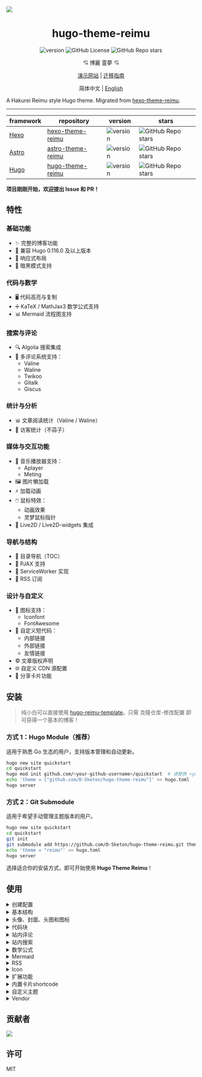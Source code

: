 <img src="https://cdn.jsdelivr.net/gh/D-Sketon/hugo-theme-reimu@main/images/screenshot.png"/>
<div align = center>
  <h1>hugo-theme-reimu</h1>
  <img alt="version" src="https://img.shields.io/badge/dynamic/json?url=https%3A%2F%2Fgithub.com%2FD-Sketon%2Fhugo-theme-reimu%2Fraw%2Fmain%2Fpackage.json&query=%24.version&label=version">
  <img alt="GitHub License" src="https://img.shields.io/github/license/D-Sketon/hugo-theme-reimu">
  <img alt="GitHub Repo stars" src="https://img.shields.io/github/stars/D-Sketon/hugo-theme-reimu">
  <p align="center">
  💘 博麗 霊夢 💘
  </p>

[演示网站](https://d-sketon.github.io/hugo-theme-reimu) | [迁移指南](https://d-sketon.github.io/20241110/hexo-to-hugo-guide/)

简体中文 | [English](https://github.com/D-Sketon/hugo-theme-reimu/blob/main/README.en.md)

</div>

A Hakurei Reimu style Hugo theme. Migrated from [hexo-theme-reimu](https://github.com/D-Sketon/hexo-theme-reimu).

---

|framework|repository|version|stars|
|-|-|-|-|
|[Hexo](https://hexo.io/)|[hexo-theme-reimu](https://github.com/D-Sketon/hexo-theme-reimu)|<img alt="version" src="https://img.shields.io/badge/dynamic/json?url=https%3A%2F%2Fgithub.com%2FD-Sketon%2Fhexo-theme-reimu%2Fraw%2Fmain%2Fpackage.json&query=%24.version&label=version">|<img alt="GitHub Repo stars" src="https://img.shields.io/github/stars/D-Sketon/hexo-theme-reimu">|
|[Astro](https://astro.build)|[astro-theme-reimu](https://github.com/D-Sketon/astro-theme-reimu)|<img alt="version" src="https://img.shields.io/badge/dynamic/json?url=https%3A%2F%2Fgithub.com%2FD-Sketon%2Fastro-theme-reimu%2Fraw%2Fmain%2Fpackage.json&query=%24.version&label=version">|<img alt="GitHub Repo stars" src="https://img.shields.io/github/stars/D-Sketon/astro-theme-reimu">|
|[Hugo](https://gohugo.io)|[hugo-theme-reimu](https://github.com/D-Sketon/hugo-theme-reimu)|<img alt="version" src="https://img.shields.io/badge/dynamic/json?url=https%3A%2F%2Fgithub.com%2FD-Sketon%2Fhugo-theme-reimu%2Fraw%2Fmain%2Fpackage.json&query=%24.version&label=version">|<img alt="GitHub Repo stars" src="https://img.shields.io/github/stars/D-Sketon/hugo-theme-reimu">|

**项目刚刚开始，欢迎提出 Issue 和 PR！**

## 特性

### 基础功能
- ✨ 完整的博客功能
- 🔄 兼容 Hugo 0.116.0 及以上版本
- 📱 响应式布局
- 🌙 暗黑模式支持

### 代码与数学
- 🖥️ 代码高亮与复制
- ➗ KaTeX / MathJax3 数学公式支持
- 📊 Mermaid 流程图支持

### 搜索与评论
- 🔍 Algolia 搜索集成
- 💬 多评论系统支持：
  - Valine
  - Waline
  - Twikoo
  - Gitalk
  - Giscus

### 统计与分析
- 📊 文章阅读统计（Valine / Waline）
- 👥 访客统计（不蒜子）

### 媒体与交互功能
- 🎵 音乐播放器支持：
  - Aplayer
  - Meting
- 🖼️ 图片懒加载
- ⚡ 加载动画
- 🖱️ 鼠标特效：
  - 动画效果
  - 灵梦鼠标指针
- 👾 Live2D / Live2D-widgets 集成

### 导航与结构
- 📑 目录导航（TOC）
- 🔄 PJAX 支持
- 🔧 ServiceWorker 实现
- 📰 RSS 订阅

### 设计与自定义
- 🎨 图标支持：
  - Iconfont
  - FontAwesome
- 🔗 自定义短代码：
  - 内部链接
  - 外部链接
  - 友情链接
- ©️ 文章版权声明
- 🌐 自定义 CDN 源配置
- 🎨 分享卡片功能

## 安装

> 纯小白可以直接使用 [hugo-reimu-template](https://github.com/D-Sketon/hugo-reimu-template)。只需 克隆仓库-修改配置 即可获得一个基本的博客！

### 方式 1：Hugo Module（推荐）

适用于熟悉 Go 生态的用户，支持版本管理和自动更新。

```bash
hugo new site quickstart
cd quickstart
hugo mod init github.com/<your-github-username>/quickstart  # 请替换 <your-github-username>
echo 'theme = ["github.com/D-Sketon/hugo-theme-reimu"]' >> hugo.toml
hugo server
```

### 方式 2：Git Submodule

适用于希望手动管理主题版本的用户。

```bash
hugo new site quickstart
cd quickstart
git init
git submodule add https://github.com/D-Sketon/hugo-theme-reimu.git themes/reimu
echo 'theme = "reimu"' >> hugo.toml
hugo server
```

选择适合你的安装方式，即可开始使用 **Hugo Theme Reimu**！

## 使用

<details>
<summary>创建配置</summary>

### 创建配置

#### 主题配置

在外层 `config` 文件夹下创建 `_default` 文件夹，然后将主题内的 `config/_default/params.yml` 复制到 `_default` 文件夹下，此文件作为主题配置文件，可在此文件中修改主题配置

#### 数据配置

将主题内的 `config/data/` 文件夹内的所有文件复制到外层 `data` 文件夹下，此文件夹内的文件用于配置主题内的数据：

- `covers.yml` 用于配置随机封面图片
- `friends.yml` 用于配置友链
- `vendor.yml` 用于配置第三方库的 CDN 源

#### 静态资源配置

主题的静态资源（favicon，头图等）位于 `static` 文件夹内，你可以在外层 `static` 文件夹下创建相应的文件夹，然后将主题内的文件复制到外层文件夹下，以覆盖主题内的默认文件

> 总之一句话，不建议直接修改主题内的文件，而是在外层创建相应的文件夹，然后将主题内的文件复制到外层文件夹下，以覆盖主题内的默认文件，这样便于主题升级

#### 语言配置

reimu 支持多语言。如果你想要使用中文，请在 `hugo.toml` 中添加如下配置

```toml
languageCode = 'zh-CN'
defaultContentLanguage = 'zh-CN'
[languages]
[languages.zh-CN]
languageName = '简体中文'
weight = 1
hasCJKLanguage = true
```

</details>
<details>

<summary>基本结构</summary>

### 基本结构

为了保证显示正确，请参考 `_example` 在 `content` 中建立 `archives` 和 `post` 文件夹 （里面的 `_index.md` 不可省略，且注意 `post` 的 `draft` 为 `true`）

#### archives

- `_index.md` 用于显示归档页面，不可省略

#### post

文章请在此目录下创建，注意 `draft` 为 `true` 的文章不会显示在首页

- `_index.md` 用于忽略 `post/index.html` 的生成，不可省略

#### about\.md

关于页面

#### friend\.md

友链页面

</details>
<details>
<summary>头像、封面、头图和图标</summary>

### 头像、封面、头图和favicon

#### 头像

头像应保存于 `static/avatar/avatar.webp`，可在 `params.yml` 中修改文件名

```yaml
avatar: "avatar.webp"
```

#### 封面

随机封面图片请参考主题内的 `data/covers.yml` 文件结构，在外层 `data` 文件夹下创建 `covers.yml` 文件，格式如下：

```yaml
- https://example.com/1.jpg
- https://example.com/2.jpg
```

封面显示逻辑如下

- 如果文章的 Front matter 中包含 cover 的 url，则该文章头图和首页缩略图均显示该 url

```yaml
---
title: Hello World
cover: https://example.com
---
```

- 如果文章的 Front matter 中包含 cover 为 `false`，则该文章不显示头图（首页上仍然是随机图片）

```yaml
---
title: Hello World
cover: false
---
```

- 如果文章的 Front matter 中包含 cover 为 `rgb(xxx,xxx,xxx)`，则该文章头图为对应的渐变纯色（首页上仍然是随机图片）

```yaml
---
title: Hello World
cover: rgb(255,117,117)
---
```

- 否则查找 `data` 文件夹中的 `covers.yml`，并从中随机挑选图片
- 若上述文件均不存在，则显示头图

#### 头图

头图保存于 `themes/hugo-theme-reimu/static/images/banner.webp`，可在 `params.yml` 中修改路径和名字

```yaml
banner: "images/banner.webp"
```

#### Favicon

favicon 保存于 `themes/hugo-theme-reimu/static/favicon.ico`，可自行覆盖替换

</details>
<details>
<summary>代码块</summary>

### 代码块

为保证代码块的正确显示，请保证 `hugo.toml` 中有如下配置

```toml
[markup.highlight]
guessSyntax = true
noClasses = false
```

代码块同时提供了代码粘贴功能，点击代码块右上角的复制按钮即可复制代码。在 `params.yml` 中可以对复制功能进行配置。  
`success` 为复制成功时的提示，`fail` 为复制失败时的提示。此外，可以配置版权声明，当复制的字符数大于 `count` 时会在复制的内容后面添加 `content` 版权声明。

```yaml
clipboard:
  success: 复制成功(*^▽^*)
  fail: 复制失败 (ﾟ⊿ﾟ)ﾂ
  copyright:
    enable: false
    count: 50 # 大于多少字符添加版权声明
    content: 本文版权：本博客所有文章除特别声明外，均采用 BY-NC-SA 许可协议。转载请注明出处！
```

v0.2.0 添加了配置用于控制代码块的默认展开状态，`expand` 可以设置为 `true`、`false` 或数字，数字表示当代码块的行数大于该数字时默认收缩。

```yaml
code_block:
  expand: true # true | false | number
```

</details>
<details>
<summary>站内评论</summary>

### 站内评论

> 站内评论可以使用 Front matter 中的 `comments` 独立控制每篇文章是否显示评论。  
> 当 `comments` 为 `false` 时不显示评论，`true` 或不填时根据 `params.yml` 的配置决定是否显示。

若基于 [Valine](https://valine.js.org/)  
请参考其官方文档完成 `LeanCloud` 的配置，并在 `params.yml` 中将 `valine.enable` 改为 `true`，并填入自己的 `appId` 和 `appKey`

```yaml
valine:
  enable: true
  appId: "your appId"
  appKey: "your appKey"
```

若基于 [Waline](https://waline.js.org/)  
请参考其[官方文档](https://waline.js.org/guide/get-started/)完成 `LeanCloud` 的配置，并在 `params.yml` 中将 `waline.enable` 改为 `true`，并填入自己的 `serverURL`

```yaml
waline:
  enable: true
  serverURL: "your server url"
  lang: zh-CN
  locale: {} # https://waline.js.org/guide/features/i18n.html#%E8%87%AA%E5%AE%9A%E4%B9%89%E8%AF%AD%E8%A8%80
  emoji:
    - https://unpkg.com/@waline/emojis@1.2.0/weibo
    - https://unpkg.com/@waline/emojis@1.2.0/alus
    - https://unpkg.com/@waline/emojis@1.2.0/bilibili
    - https://unpkg.com/@waline/emojis@1.2.0/qq
    - https://unpkg.com/@waline/emojis@1.2.0/tieba
    - https://unpkg.com/@waline/emojis@1.2.0/tw-emoji
  meta:
    - nick
    - mail
    - link
  requiredMeta:
    - nick
    - mail
  wordLimit: 0
  pageSize: 10
  pageview: true
```

若基于 [twikoo](https://twikoo.js.org)  
请参考其[官方文档](https://twikoo.js.org/quick-start.html)完成 腾讯云 或 Vercel 部署，并在 `params.yml` 中将 `twikoo.enable` 改为 `true`，并填入自己的 `envId`

```yml
twikoo:
  enable: true
  envId: # 腾讯云环境填 envId；Vercel 环境填地址（https://xxx.vercel.app）
  region:
```

若基于 [giscus](https://giscus.app/zh-CN)  
请参考文档完成仓库的配置，并在 `params.yml` 中将 `giscus.enable` 改为 `true`，并填入对应的数据

```yml
giscus:
  enable: true
  repo: "your repo"
  repoId: "your repoId"
  category: "your category"
  categoryId: "your categoryId"
  mapping: mapping
  strict: 0
  reactionsEnabled: 1
  emitMetadata: 0
  inputPosition: bottom
  # commentTheme: preferred_color_scheme invalid
  lang: zh-CN
```

若基于 [gitalk](https://gitalk.github.io/)  
请参考其[官方文档](https://github.com/gitalk/gitalk?tab=readme-ov-file#usage)完成仓库的配置，并在 `params.yml` 中将 `gitalk.enable` 改为 `true`，并填入对应的数据

```yml
gitalk:
  enable: true
  clientID: "your application client ID"
  clientSecret: "your application client secret"
  repo: "your repo"
  owner: "repo owner"
  admin: "repo owner and collaborators"
  md5: false # 是否使用 md5 加密路径
```

</details>

<details>
<summary>站内搜索</summary>

### 站内搜索

基于 [Algolia](https://www.algolia.com/)，请在外层 `hugo.toml` 中添加如下配置

```toml
[outputs]
home = ["Algolia", "HTML", "RSS"]

[outputFormats.Algolia]
baseName = "algolia"
isPlainText = true
mediaType = "application/json"
notAlternative = true
```

这样会在 `public` 文件夹下生成 `algolia.json` 文件，用于 Algolia 搜索。接着你可以使用诸如 `atomic-algolia` 等插件将其上传到 Algolia

同时，在 `params.yml` 中将 `algolia_search.enable` 改为 `true`，并填写相关信息（**注意！这里填写的是Search-Only Key，不允许填写Admin Key！！否则可能被攻击**）

```yaml
algolia_search:
  enable: true
```

</details>
<details>
<summary>数学公式</summary>

### 数学公式

请先在外层 `hugo.toml` 中添加如下配置

```toml
[markup.goldmark.extensions.passthrough]
enable = true
delimiters.block = [["\\[", "\\]"], ["$$", "$$"]]
delimiters.inline = [["\\(", "\\)"], ["$", "$"]]
```

并在需要使用数学公式的文章的 Front matter 中添加 `math` 为 `true`

```yaml
---
math: true
---
```

> 注意不要同时开启 KaTeX 和 MathJax3

#### KaTeX

若基于 [Katex](https://github.com/KaTeX/KaTeX)，请在 `params.yml` 中将 `math.katex.enable` 改为 `true`

```yaml
math:
  katex:
    enable: true
```

#### MathJax3

若基于 [MathJax3](https://www.mathjax.org/)，请在 `params.yml` 中将 `math.mathjax.enable` 改为 `true`，并可在 `options` 中添加配置（由于 Hugo 会自动将对象的key转变为全小写，所以配置需要放在一个数组中避免默认行为）

```yaml
math:
  mathjax:
    enable: true
    options: [{}]
```

</details>
<details>
<summary>Mermaid</summary>

### Mermaid

流程图基于 [Mermaid](https://mermaid.js.org/#/)，请在需要使用流程图的文章的 Front matter 中添加 `mermaid` 为 `true`

```yaml
---
mermaid: true
---
```

</details>
<details>
<summary>RSS</summary>

### RSS

RSS 自带，无需额外配置

</details>

<details>
<summary>Icon</summary>

### Icon

Icon 默认使用本项目提供的 iconfont

```yml
icon_font: 4552607_0khxww3tj3q9
```

如果想要继续使用 fontawesome 图标，请将 `icon_font` 设置为 `false`，此时会使用 `vendor.yml` 中对应的 fontawesome

```yml
fontawesome:
  high_priority:
    - webcache|@fortawesome/fontawesome-free@6.5.1/css/regular.min.css
    - webcache|@fortawesome/fontawesome-free@6.5.1/css/solid.min.css
  low_priority:
    - webcache|@fortawesome/fontawesome-free@6.5.1/css/brands.min.css
    - webcache|@fortawesome/fontawesome-free@6.5.1/css/v5-font-face.min.css
    - webcache|@fortawesome/fontawesome-free@6.5.1/css/v4-font-face.min.css
```

</details>

<details>
<summary>扩展功能</summary>

### 扩展功能

#### 暗黑模式

默认为 `auto`，根据用户系统设置自动切换。可以设置为 `true` 或 `false` 改变默认状态

```yaml
dark_mode:
  # true 代表暗黑模式默认开启
  # false 代表暗黑模式默认关闭
  # auto 代表根据用户系统设置自动切换
  enable: auto # true | false | auto
```

#### Pace 进度条

默认开启

```yaml
pace:
  enable: true
```

#### Firework 鼠标特效

默认开启

```yaml
firework:
  enable: true
```

具体配置请查看 [mouse-firework](https://github.com/D-Sketon/mouse-firework)

#### PJAX

默认关闭

```yaml
pjax:
  enable: false
```

> PJAX 用于那些需要添加音乐播放器等需要 SPA 的用户。但其仍然属于实验性质，引入后可能会出现诸如**脚本无法执行**、**脚本重复执行**、**页面渲染混乱**等 BUG。请慎重考虑！

#### ServiceWorker

默认关闭

```yaml
service_worker:
  enable: false
```

#### Live2D

默认关闭

```yaml
live2d:
  enable: false
  position: left # left | right
```

#### Live2D Widgets

默认关闭

```yaml
live2d_widgets:
  enable: false
  position: left # left | right
```

#### Reimu 鼠标指针

默认开启

```yml
reimu_cursor: true
```

#### 响应式头图

默认关闭，打开后并提供对应尺寸的图片和媒体查询可以在一定程度上提高移动端的 LCP

```yml
banner_srcset:
enable: false
srcset:
  - src: "images/banner-600w.webp"
    media: "(max-width: 479px)"
  - src: "images/banner-800w.webp"
    media: "(max-width: 799px)"
  - src: "images/banner.webp"
    media: "(min-width: 800px)"
```

#### Quicklink

默认开启，打开后可以在用户停留在页面时预加载链接，提高用户体验

```yml
quicklink:
  enable: true
  timeout: 3000 # 预加载超时时间
  priority: true # 是否优先加载
  ignores: [] # 忽略的链接，仅支持字符串
```

#### 文章版权声明

默认关闭

```yml
article_copyright:
enable: false # 是否展示版权卡片？
content:
  author: # true | false 版权卡片展示作者？
  link: # true | false 版权卡片展示链接？
  title: # true | false 版权卡片展示标题？
  date: # true | false 版权卡片展示创建日期？
  updated: # true | false 版权卡片展示更新日期？
  license: # true | false 版权卡片展示协议？
```

此外，也可以通过文章的 front-matter 控制，其优先级高于全局配置

```yaml
---
copyright: true # 是否展示版权卡片？
---
```

#### 文章过期提醒

默认关闭

```yml
outdate:
  enable: false
  daysAgo: 180 # 多少天前的文章算过期
  message: 本文最后更新于 {time}，请注意文中内容可能已经发生变化。
```

#### 赞助

默认关闭

```yml
sponsor:
  enable: false # 是否展示赞助二维码？
  tip: 请作者喝杯咖啡吧！ # 赞助提示
  icon:
    url: "../images/taichi.png" # 赞助图标，相对于 css/main.css 的路径，所以需要向上一级才能找到 images 文件夹
    rotate: true # 是否旋转图标
    mask: true # 是否将图片作为遮罩（即只显示 png 图片的轮廓）
  qr:
    - name: 支付宝 # 二维码名称
      src: "sponsor/alipay.jpg" # 示例二维码路径，位于 static/sponsor/aliapy.jpg
```

此外，也可以通过文章的 front-matter 控制，其优先级高于全局配置

```yaml
---
sponsor: true # 是否展示赞助二维码？
---
```

#### 音乐播放器（v0.4.0+）

> 使用前建议先打开 Pjax，否则会出现播放器自动暂停的问题

使用Aplayer + Meting（可选）默认关闭

##### 纯Aplayer

将 `player.aplayer.enable` 设置为 `true`，并在 `player.aplayer.options` 中参考 [Aplayer Docs](https://aplayer.js.org/#/home?id=options) 进行配置

```yml
player:
  aplayer:
    enable: true
    options:
      audio: [] # audio list
      fixed:
      autoplay:
      loop:
      order:
      preload: 
      volume:
      mutex:
      listFolded:
      lrcType:
```

##### Aplayer + Meting

同时将 `player.aplayer.enable` 和 `player.meting.enable` 设置为 `true`，并在 `player.meting.options` 中参考 [Meting Docs](https://github.com/metowolf/MetingJS?tab=readme-ov-file#option) 进行配置，`player.aplayer.options` 为 Aplayer 配置

```yml
player:
  aplayer:
    enable: true
    options:
      audio: [] # this option will be overwritten by meting
      fixed:
      autoplay:
      loop:
      order:
      preload: 
      volume:
      mutex:
      listFolded:
      lrcType:
  meting:
    enable: true
    meting_api: # custom api
    options:
      id: 
      server: 
      type: 
      auto:
```

#### Pangu 自动分割
默认关闭，自动替你在文章中所有的中文字和半形的英文、数字、符号之间插入空白。

```yml
pangu:
  enable: false 
```

#### 分享链接/卡片（v0.5.0+）

默认关闭，目前支持 `facebook`、`twitter`、`linkedin`、`reddit`、`weibo`、`qq`、`weixin`。

```yml
share:
  # - facebook
  # - twitter
  # - linkedin
  # - reddit
  # - weibo
  # - qq
  # - weixin
```

`weixin` 状态下会生成带有二维码的分享卡片，可保存到本地后分享到微信朋友圈（注意，当文章封面存在跨域问题时无法使用 html-to-image 正确生成含图片的卡片！）

#### 首页目录卡片（v0.6.0+）

默认关闭，打开后可以在首页展示目录卡片，用于代替 widget 中的目录
```yml
home_categories:
  enable: false # 是否展示首页目录卡片？
  content:
    - categories: # 目录名称，字符串类型
      cover: # 卡片封面，不填则使用随机封面
    - categories:
      cover:
```

</details>

<details>
<summary>内置卡片shortcode</summary>

### 内置卡片shortcode

#### friendLink 友链卡片

```yaml
{{< friendsLink >}}
```

无参数，直接读取 `data/friends.yml` 文件

#### postLinkCard 内链卡片

```yaml
{{<postLinkCard path="?" cover="?" escape="?" >}}
```

其中第一个参数为文章的 `path`；第二个参数（可选）为卡片展示的封面，如果设置为 `auto` 则自动使用博客的 `banner`；第三个参数（可选，`true | false`）表示文章标题是否被转义

#### externalLinkCard 外链卡片

```yaml
{{<externalLinkCard title="?" link="?" cover="?">}}
```

其中第一个参数为文章的标题；第二个参数为文章的外部链接，第三个参数（可选）为卡片展示的封面，如果设置为 `auto` 则自动使用缺省封面

</details>

<details>
<summary>自定义主题</summary>

#### 定制主题颜色

hugo-theme-reimu 主题支持通过 CSS 变量定制主题颜色，你可以通过修改 `:root` 伪类下的 CSS 变量来定制你的主题颜色。

变量文件位于 `assets/css/_variables.scss`，你可以在这个文件中找到所有的 CSS 变量，但其实只需要修改以下伪类下的变量即可：

```scss
:root {
  --red-0: hsl(0, 100%, 50%);
  --red-1: hsl(0, 100%, 66%);
  --red-2: hsl(0, 100%, 74%);
  --red-3: hsl(0, 100%, 84%);
  --red-4: hsl(0, 100%, 91%);
  --red-5: hsl(0, 100%, 95%);
  --red-5-5: hsl(0, 100%, 96%);
  --red-6: hsl(0, 100%, 98%);

  --color-red-6-shadow: hsla(0, 100%, 65%, 0.6);
  --color-red-3-shadow: hsla(0, 100%, 65%, 0.3);
}

[data-theme="dark"] {
  &:root {
    --red-4: hsla(0, 100%, 91%, 0.5);
    --red-5: hsla(0, 100%, 95%, 0.2);
    --red-5-5: hsla(0, 100%, 96%, 0.1);
    --red-6: hsla(0, 100%, 98%, 0.2);
  }
}
```

#### 自定义字体

可通过以下配置定义谷歌字体：

```yaml
# https://fonts.google.com/
font:
  article:
    - Mulish
    - Noto Serif SC
  code:
    # - Ubuntu Mono
    # - Source Code Pro
    # - JetBrains Mono
```

v0.2.0 添加了 `local_font` 配置用于定义本机字体，其优先级比谷歌字体低：

```yaml
local_font:
  article:
    - "-apple-system"
    - PingFang SC
    - Microsoft YaHei
    - sans-serif
  code:
    - Menlo
    - Monaco
    - Consolas
    - monospace
```

#### 定制图标

##### 头部 / 侧边栏图标

v0.1.0 的 `menu` 配置的结构发生了变化，允许用户自定义 icon。icon 为空时默认使用太极图标，你可以填写一个十六进制的数字来自定义 icon，同时支持 fontawesome 和 icon font。

```yaml
menu:
  - name: home
    url: /
    icon: # 不填默认使用太极图标
  - name: archives
    url: /archives
    icon: f0c1 # 你可以填写一个十六进制的数字来自定义 icon，支持 fontawesome 和 icon font
  - name: about
    url: /about
    icon:
  - name: friend
    url: /friend
    icon:
```

##### 底部 / 回到顶部 / 赞助图标

v0.1.0 的 `footer`、`top`、`sponsor` 配置均增加了 `icon` 配置用于自定义图标。

- `url` 为图标的路径，相对于 `css/main.css` 的路径，所以需要向上一级才能找到 images 文件夹。
- `rotate` 为是否旋转图标，默认为 `true`。
- `mask` 是否将图片作为遮罩（即只显示 png 图片的轮廓），默认为 `true`。

```yaml
footer:
  icon:
    url: "../images/taichi.png" # 相对于 css/main.css 的路径，所以需要向上一级才能找到 images 文件夹
    rotate: true
    mask: true

top:
  icon:
    url: "../images/taichi.png"
    rotate: true
    mask: true

sponsor:
  icon:
    url: "../images/taichi.png"
    rotate: true
    mask: true
```

##### 加载图标

v0.1.0 的 `preloader` 配置增加了 `icon` 配置用于自定义图标。icon 为空时默认使用内链的 svg（保证首屏加载速度），你可以填入一个链接来自定义加载图标。

不建议使用过大的图标，以免影响加载速度。

```yaml
preloader:
  enable: true
  text: 少女祈祷中...
  icon: # 不填默认使用内链的svg（保证首屏加载速度），你可以填入一个链接来自定义加载图标，如 '/images/taichi.png'
```

##### 锚点图标

v0.1.0 增加了 `anchor_icon` 配置用于自定义锚点图标，默认使用 `#` 图标，你可以填写一个十六进制的数字来自定义 icon，同时支持 fontawesome 和 icon font。

```yaml
anchor_icon: # 不填默认使用 # 图标
```

##### 鼠标图标（v0.5.0+）

v0.5.0 增加了 `reimu_cursor.cursor` 配置用于自定义鼠标图标，你可以填写一个相对于 `css/main.css` 的路径来自定义鼠标图标。

```yaml
reimu_cursor:
  enable: true
  cursor:
    default: ../images/cursor/reimu-cursor-default.png
    pointer: ../images/cursor/reimu-cursor-pointer.png
    text: ../images/cursor/reimu-cursor-text.png
```

</details>

<details>
<summary>Vendor</summary>

### Vendor

`vendor` 用于存放一些第三方资源，如 fontawesome、iconfont、katex、mathjax 等。

hugo-theme-reimu 的 `vendor` 结构非常灵活，其支持以下几种形式：

- `:cdn|:package@:version/:file`：使用 CDN 加速，如 `cdn_jsdelivr_gh|katex@0.13.11/dist/katex.min.css`，`:cdn`可在 `vendor` 中自行配置。目前自带以下 CDN 源：
  ```yaml
  cdn_jsdelivr_gh: https://cdn.jsdelivr.net/gh/ # 仅针对github加速
  cdn_jsdelivr_npm: https://cdn.jsdelivr.net/npm/ # 仅针对npm加速
  fastly_jsdelivr_gh: https://fastly.jsdelivr.net/gh/ # 仅针对github加速
  fastly_jsdelivr_npm: https://fastly.jsdelivr.net/npm/ # 仅针对npm加速
  unpkg: https://unpkg.com/ # 仅针对npm加速
  webcache: https://npm.webcache.cn/ # 仅针对npm加速
  ```
  用户可根据网络状况自行切换 CDN 源。
- `https://:path` 开头：直接使用绝对链接，如 `https://cdn.jsdelivr.net/npm/katex@0.13.11/dist/katex.min.css` 
- `:path` 开头：本地资源，你可以把资源放在 `static` 文件夹下，然后使用诸如 `katex.min.css` 的路径引用

此外，`vendor` 还支持 SRI 校验，你可以在 `vendor` 中使用 `SHA-384` 用于校验资源的完整性，如：

```yaml
js:
  clipboard: # 使用 SRI 校验
    src: webcache|clipboard@2.0.11/dist/clipboard.min.js
    integrity: sha384-J08i8An/QeARD9ExYpvphB8BsyOj3Gh2TSh1aLINKO3L0cMSH2dN3E22zFoXEi0Q
  lazysizes: webcache|lazysizes@5.3.2/lazysizes.min.js # 不使用 SRI 校验
```

以上两种形式均支持，建议对外部 CDN 资源使用 SRI 校验，以确保资源的完整性。
</details>

## 贡献者

[![](https://contributors-img.web.app/image?repo=D-Sketon/hugo-theme-reimu)](https://github.com/D-Sketon/hugo-theme-reimu/graphs/contributors)

## 许可

MIT
